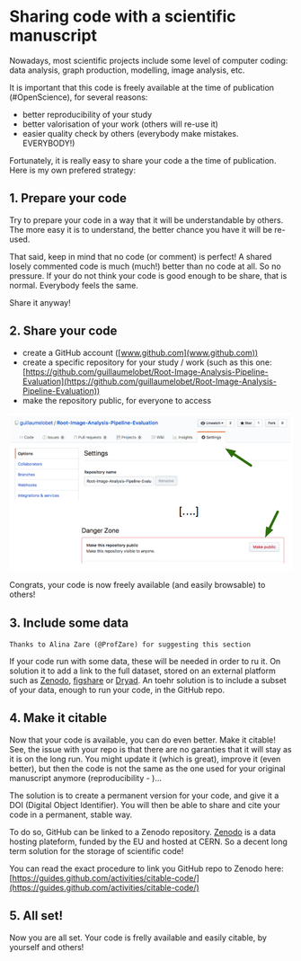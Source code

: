 # Sharing code with a scientific manuscript

Nowadays, most scientific projects include some level of computer coding: data analysis, graph production, modelling, image analysis, etc. 

It is important that this code is freely available at the time of publication (#OpenScience), for several reasons:

- better reproducibility of your study
- better valorisation of your work (others will re-use it)
- easier quality check by others (everybody make mistakes. EVERYBODY!)

Fortunately, it is really easy to share your code a the time of publication. Here is my own prefered strategy:

## 1. Prepare your code

Try to prepare your code in a way that it will be understandable by others. The more easy it is to understand, the better chance you have it will be re-used. 

That said, keep in mind that no code (or comment) is perfect! A shared losely commented code is much (much!) better than no code at all. So no pressure. If your do not think your code is good enough to be share, that is normal. Everybody feels the same. 

Share it anyway!



## 2. Share your code

- create a GitHub account ([www.github.com](www.github.com))
- create a specific repository for your study / work (such as this one: [https://github.com/guillaumelobet/Root-Image-Analysis-Pipeline-Evaluation](https://github.com/guillaumelobet/Root-Image-Analysis-Pipeline-Evaluation))
- make the repository public, for everyone to access

![](https://github.com/guillaumelobet/ressources/blob/master/imgs/github_public.png)

Congrats, your code is now freely available (and easily browsable) to others! 


## 3.  Include some data

    Thanks to Alina Zare (@ProfZare) for suggesting this section

If your code run with some data, these will be needed in order to ru it. On solution it to add a link to the full dataset, stored on an external platform such as [Zenodo](http://www.zenodo.org), [figshare](http://www.figshare.com) or [Dryad](https://datadryad.org/). An toehr solution is to include a subset of your data, enough to run your code, in the GitHub repo.  

## 4. Make it citable

Now that your code is available, you can do even better. Make it citable! See, the issue with your repo is that there are no garanties that it will stay as it is on the long run. You might update it (which is great), improve it (even better), but then the code is not the same as the one used for your original manuscript anymore (reproducibility - )... 

The solution is to create a permanent version for your code, and give it a DOI (Digital Object Identifier). You will then be able to share and cite your code in a permanent, stable way. 

To do so, GitHub can be linked to a Zenodo repository. [Zenodo](http://www.zenodo.org) is a data hosting plateform, funded by the EU and hosted at CERN. So a decent long term solution for the storage of scientific code!

You can read the exact procedure to link you GitHub repo to Zenodo here: [https://guides.github.com/activities/citable-code/](https://guides.github.com/activities/citable-code/)

## 5. All set!

Now you are all set. Your code is frelly available and easily citable, by yourself and others!




